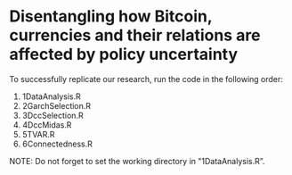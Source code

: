 # Disentangling how Bitcoin, currencies and their relations are affected by policy uncertainty

To successfully replicate our research, run the code in the following order:
1. 1DataAnalysis.R
2. 2GarchSelection.R
3. 3DccSelection.R
4. 4DccMidas.R
5. 5TVAR.R
6. 6Connectedness.R

NOTE: Do not forget to set the working directory in  "1DataAnalysis.R”.

